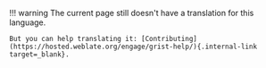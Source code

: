 !!! warning
    The current page still doesn't have a translation for this language.

    But you can help translating it: [Contributing](https://hosted.weblate.org/engage/grist-help/){.internal-link target=_blank}.

